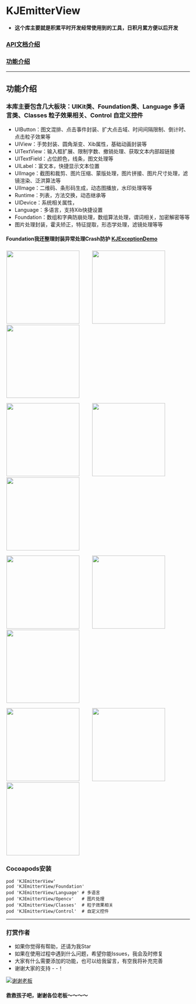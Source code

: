 # KJEmitterView
- **这个库主要就是积累平时开发经常使用到的工具，日积月累方便以后开发**

### **[API文档介绍](https://github.com/yangKJ/KJEmitterView/wiki/API文档)**
### **[功能介绍](https://github.com/yangKJ/KJEmitterView/wiki/功能介绍)** 

---

## 功能介绍

### 本库主要包含几大板块：UIKit类、Foundation类、Language 多语言类、Classes 粒子效果相关、Control 自定义控件
- UIButton：图文混排、点击事件封装、扩大点击域、时间间隔限制、倒计时、点击粒子效果等
- UIView：手势封装、圆角渐变、Xib属性，基础动画封装等
- UITextView：输入框扩展、限制字数、撤销处理、获取文本内部超链接
- UITextField：占位颜色，线条，图文处理等
- UILabel：富文本，快捷显示文本位置
- UIImage：截图和裁剪、图片压缩、蒙版处理，图片拼接、图片尺寸处理，滤镜渲染、泛洪算法等
- UIImage：二维码、条形码生成，动态图播放，水印处理等等
- Runtime：列表，方法交换，动态继承等
- UIDevice：系统相关属性，
- Language：多语言，支持Xib快捷设置
- Foundation：数组和字典防崩处理，数组算法处理，谓词相关，加密解密等等
- 图片处理封装，霍夫矫正，特征提取，形态学处理，滤镜处理等等

#### Foundation我还整理封装异常处理Crash防护 [KJExceptionDemo](https://github.com/yangKJ/KJExceptionDemo)
### <a id="效果图"></a>
<p align="left">
<img src="https://upload-images.jianshu.io/upload_images/1933747-5cccc7ddb754fef5.gif?imageMogr2/auto-orient/strip" width="200" hspace="1px">
<img src="https://upload-images.jianshu.io/upload_images/1933747-ee290038a762cac4.image?imageMogr2/auto-orient/strip%7CimageView2/2/w/1240" width="200" hspace="30px">
<img src="https://upload-images.jianshu.io/upload_images/1933747-eb62f6e462505d69.image?imageMogr2/auto-orient/strip%7CimageView2/2/w/1240" width="200" hspace="1px">
</p>

<p align="left">
<img src="https://upload-images.jianshu.io/upload_images/1933747-b5c171bee7c7bae5.jpg?imageMogr2/auto-orient/strip%7CimageView2/2/w/1240" width="200" hspace="1px">
<img src="https://p3-juejin.byteimg.com/tos-cn-i-k3u1fbpfcp/f1a37cede69d462aab85ff1486aa5fd4~tplv-k3u1fbpfcp-watermark.image" width="200" hspace="30px">
<img src="https://upload-images.jianshu.io/upload_images/1933747-a2dc9062541cf24c.image?imageMogr2/auto-orient/strip%7CimageView2/2/w/1240" width="200" hspace="1px">
</p>

<p align="left">
<img src="https://upload-images.jianshu.io/upload_images/1933747-ec3102711073b390.image?imageMogr2/auto-orient/strip%7CimageView2/2/w/1240" width="200" hspace="1px">
<img src="https://upload-images.jianshu.io/upload_images/1933747-eaca7b4e368efb93.image?imageMogr2/auto-orient/strip%7CimageView2/2/w/1240" width="200" hspace="30px">
<img src="https://p9-juejin.byteimg.com/tos-cn-i-k3u1fbpfcp/2cc5f05dd18740bdad9170d962ba6404~tplv-k3u1fbpfcp-watermark.image" width="200" hspace="1px">
</p>

<p align="left">
<img src="https://p6-juejin.byteimg.com/tos-cn-i-k3u1fbpfcp/be86b64dac0b4bb4ae393f2b17d732a6~tplv-k3u1fbpfcp-watermark.image" width="200" hspace="1px">
<img src="https://p6-juejin.byteimg.com/tos-cn-i-k3u1fbpfcp/0d0e31ce4c324bfebc12500608335c2c~tplv-k3u1fbpfcp-watermark.image" width="200" hspace="30px">
<img src="https://p1-juejin.byteimg.com/tos-cn-i-k3u1fbpfcp/de85289ad3574a0cb101446249d800e4~tplv-k3u1fbpfcp-watermark.image" width="200" hspace="1px">
</p>

### <a id="Cocoapods安装"></a>Cocoapods安装
```
pod 'KJEmitterView'
pod 'KJEmitterView/Foundation'
pod 'KJEmitterView/Language' # 多语言
pod 'KJEmitterView/Opencv'   # 图片处理
pod 'KJEmitterView/Classes'  # 粒子效果相关
pod 'KJEmitterView/Control'  # 自定义控件
```

---

### <a id="打赏作者"></a>打赏作者
* 如果你觉得有帮助，还请为我Star
* 如果在使用过程中遇到什么问题，希望你能Issues，我会及时修复
* 大家有什么需要添加的功能，也可以给我留言，有空我将补充完善
* 谢谢大家的支持 - -！

[![谢谢老板](https://upload-images.jianshu.io/upload_images/1933747-879572df848f758a.png?imageMogr2/auto-orient/strip%7CimageView2/2/w/1240)](https://github.com/yangKJ/KJPlayerDemo)

#### 救救孩子吧，谢谢各位老板～～～～

